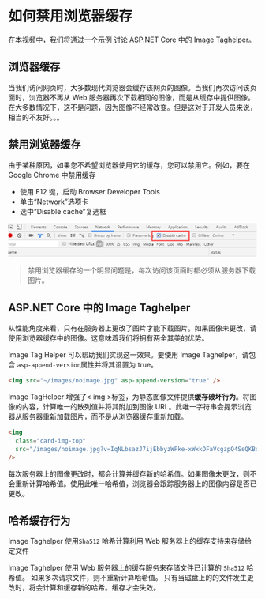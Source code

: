 # 如何禁用浏览器缓存

在本视频中，我们将通过一个示例 讨论 ASP.NET Core 中的 Image Taghelper。

## 浏览器缓存

当我们访问网页时，大多数现代浏览器会缓存该网页的图像。当我们再次访问该页面时，浏览器不再从 Web 服务器再次下载相同的图像，而是从缓存中提供图像。在大多数情况下，这不是问题，因为图像不经常改变。但是这对于开发人员来说，相当的不友好。。。

## 禁用浏览器缓存

由于某种原因，如果您不希望浏览器使用它的缓存，您可以禁用它。例如，要在 Google Chrome 中禁用缓存

- 使用 F12 键，启动 Browser Developer Tools
- 单击“Network”选项卡
- 选中“Disable cache”复选框

![37 1](images/37-1.png)

> 禁用浏览器缓存的一个明显问题是，每次访问该页面时都必须从服务器下载图片。

## ASP.NET Core 中的 Image Taghelper

从性能角度来看，只有在服务器上更改了图片才能下载图片。如果图像未更改，请使用浏览器缓存中的图像。这意味着我们将拥有两全其美的优势。

Image Tag Helper 可以帮助我们实现这一效果。要使用 Image Taghelper，请包含 `asp-append-version`属性并将其设置为 true。

```html
<img src="~/images/noimage.jpg" asp-append-version="true" />
```

Image TagHelper 增强了< img >标签，为静态图像文件提供**缓存破坏行为**。将图像的内容，计算唯一的散列值并将其附加到图像 URL。此唯一字符串会提示浏览器从服务器重新加载图片，而不是从浏览器缓存重新加载。

```html
<img
  class="card-img-top"
  src="/images/noimage.jpg?v=IqNLbsazJ7ijEbbyzWPke-xWxkOFaVcgzpQ4SsQKBqY"
/>
```

每次服务器上的图像更改时，都会计算并缓存新的哈希值。如果图像未更改，则不会重新计算哈希值。使用此唯一哈希值，浏览器会跟踪服务器上的图像内容是否已更改。

## 哈希缓存行为

Image Taghelper 使用`Sha512` 哈希计算利用 Web 服务器上的缓存支持来存储给定文件

Image Taghelper 使用 Web 服务器上的缓存服务来存储文件已计算的 `Sha512` 哈希值。 如果多次请求文件，则不重新计算哈希值。 只有当磁盘上的的文件发生更改时，将会计算和缓存新的哈希。缓存才会失效。
